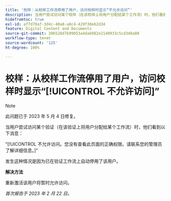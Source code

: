 ```yaml
---
title: '校样：从校样工作流停用了用户，访问校样时显示“不允许访问”'
description: 当用户尝试访问某个校样（在该校样上将用户分配给某个工作流）时，他们看到一条“不允许访问”消息。
hidefromtoc: true
exl-id: af7d70af-3d4c-40a8-a8c4-429f38e62d34
feature: Digital Content and Documents
source-git-commit: 386528d7b99053a4da6982e2140933c5cd348a08
workflow-type: tm+mt
source-wordcount: '125'
ht-degree: 100%

---
```


# 校样：从校样工作流停用了用户，访问校样时显示“[!UICONTROL 不允许访问]”

<!--This is on both the WF and WFP TOCs-->

>[!NOTE]
>
>此问题已于 2023 年 5 月 4 日修复。

当用户尝试访问某个验证（在该验证上将用户分配给某个工作流）时，他们看到以下消息：

&quot;[!UICONTROL 不允许访问。您没有查看此页面的正确权限。请联系您的管理员了解详细信息。]”

发生这种情况是因为已在验证工作流上自动停用了该用户。

**解决方法**

重新激活该用户将暂时允许访问。

_首次报告于 2023 年 2 月 22 日。_
